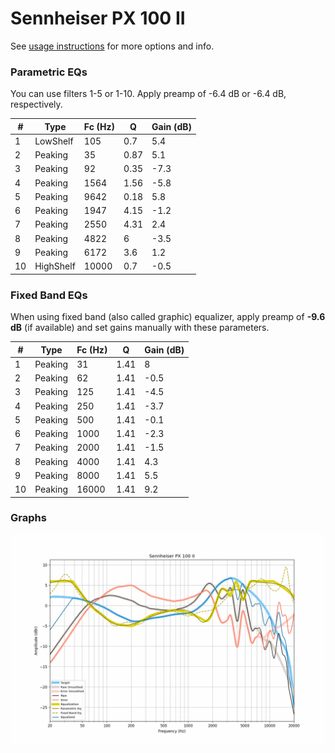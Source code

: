 # Sennheiser PX 100 II
See [usage instructions](https://github.com/jaakkopasanen/AutoEq#usage) for more options and info.

### Parametric EQs
You can use filters 1-5 or 1-10. Apply preamp of -6.4 dB or -6.4 dB, respectively.

|   # | Type      |   Fc (Hz) |    Q |   Gain (dB) |
|-----|-----------|-----------|------|-------------|
|   1 | LowShelf  |       105 | 0.7  |         5.4 |
|   2 | Peaking   |        35 | 0.87 |         5.1 |
|   3 | Peaking   |        92 | 0.35 |        -7.3 |
|   4 | Peaking   |      1564 | 1.56 |        -5.8 |
|   5 | Peaking   |      9642 | 0.18 |         5.8 |
|   6 | Peaking   |      1947 | 4.15 |        -1.2 |
|   7 | Peaking   |      2550 | 4.31 |         2.4 |
|   8 | Peaking   |      4822 | 6    |        -3.5 |
|   9 | Peaking   |      6172 | 3.6  |         1.2 |
|  10 | HighShelf |     10000 | 0.7  |        -0.5 |

### Fixed Band EQs
When using fixed band (also called graphic) equalizer, apply preamp of **-9.6 dB** (if available) and set gains manually with these parameters.

|   # | Type    |   Fc (Hz) |    Q |   Gain (dB) |
|-----|---------|-----------|------|-------------|
|   1 | Peaking |        31 | 1.41 |         8   |
|   2 | Peaking |        62 | 1.41 |        -0.5 |
|   3 | Peaking |       125 | 1.41 |        -4.5 |
|   4 | Peaking |       250 | 1.41 |        -3.7 |
|   5 | Peaking |       500 | 1.41 |        -0.1 |
|   6 | Peaking |      1000 | 1.41 |        -2.3 |
|   7 | Peaking |      2000 | 1.41 |        -1.5 |
|   8 | Peaking |      4000 | 1.41 |         4.3 |
|   9 | Peaking |      8000 | 1.41 |         5.5 |
|  10 | Peaking |     16000 | 1.41 |         9.2 |

### Graphs
![](./Sennheiser%20PX%20100%20II.png)
